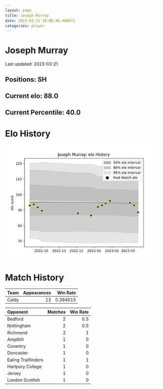 ```yaml
---  
layout: page  
title: Joseph Murray  
date: 2023-03-21 18:06:48.488672  
categories: player  
---
```

# Joseph Murray


Last updated: 2023-03-21
## Positions: SH

## Current elo: 88.0

## Current Percentile: 40.0

# Elo History


![elo history](history_JosephMurray.png)
# Match History


| Team   |   Appearances |   Win Rate |
|:-------|--------------:|-----------:|
| Caldy  |            13 |   0.384615 |

| Opponent            |   Matches |   Win Rate |
|:--------------------|----------:|-----------:|
| Bedford             |         2 |        0.5 |
| Nottingham          |         2 |        0.5 |
| Richmond            |         2 |        1   |
| Ampthill            |         1 |        0   |
| Coventry            |         1 |        0   |
| Doncaster           |         1 |        0   |
| Ealing Trailfinders |         1 |        1   |
| Hartpury College    |         1 |        0   |
| Jersey              |         1 |        0   |
| London Scottish     |         1 |        0   |